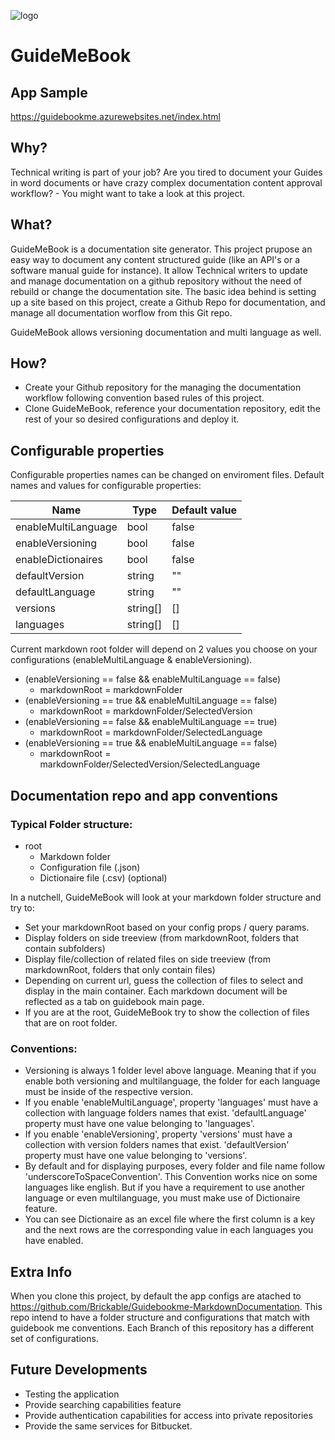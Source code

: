 ![logo](http://oi65.tinypic.com/10pydkh.jpg)
# GuideMeBook

## App Sample
https://guidebookme.azurewebsites.net/index.html

## Why?

Technical writing is part of your job? Are you tired to document your Guides in word documents or have crazy complex documentation content approval workflow? - You might want to take a look at this project.

## What?

GuideMeBook is a documentation site generator.
This project prupose an easy way to document any content structured guide (like an API's or a software manual guide for instance).
It allow Technical writers to update and manage documentation on a github repository without the need of rebuild or change the documentation site.
The basic idea behind is setting up a site based on this project, create a Github Repo for documentation, and manage all documentation worflow from this Git repo.

GuideMeBook allows versioning documentation and multi language as well.

## How?
- Create your Github repository for the managing the documentation workflow following convention based rules of this project.
- Clone GuideMeBook, reference your documentation repository, edit the rest of your so desired configurations and deploy it.

## Configurable properties

Configurable properties names can be changed on enviroment files. Default names and values for configurable properties:

|Name|Type|Default value|
|---|---|---|
|enableMultiLanguage|bool|false|
|enableVersioning|bool|false|
|enableDictionaires|bool|false|
|defaultVersion|string|""|
|defaultLanguage|string|""|
|versions|string[]|[]|
|languages|string[]|[]|

Current markdown root folder will depend on 2 values you choose on your configurations (enableMultiLanguage & enableVersioning).

- (enableVersioning == false && enableMultiLanguage == false)
  - markdownRoot = markdownFolder
- (enableVersioning == true && enableMultiLanguage == false)
  - markdownRoot = markdownFolder/SelectedVersion
- (enableVersioning == false && enableMultiLanguage == true)
  - markdownRoot = markdownFolder/SelectedLanguage
- (enableVersioning == true && enableMultiLanguage == false)
  - markdownRoot = markdownFolder/SelectedVersion/SelectedLanguage

## Documentation repo and app conventions

### Typical Folder structure:
- root
  - Markdown folder
  - Configuration file (.json)
  - Dictionaire file (.csv) (optional)

In a nutchell, GuideMeBook will look at your markdown folder structure and try to:

- Set your markdownRoot based on your config props / query params.
- Display folders on side treeview (from markdownRoot, folders that contain subfolders)
- Display file/collection of related files on side treeview (from markdownRoot, folders that only contain files)
- Depending on current url, guess the collection of files to select and display in the main container. Each markdown document will be reflected as a tab on guidebook main page.
- If you are at the root, GuideMeBook try to show the collection of files that are on root folder.

### Conventions:
- Versioning is always 1 folder level above language. Meaning that if you enable both versioning and multilanguage, the folder for each language must be inside of the respective version.
- If you enable 'enableMultiLanguage', property 'languages' must have a collection with language folders names that exist. 'defaultLanguage' property must have one value belonging to 'languages'.
- If you enable 'enableVersioning', property 'versions' must have a collection with version folders names that exist. 'defaultVersion' property must have one value belonging to 'versions'.
- By default and for displaying purposes, every folder and file name follow 'underscoreToSpaceConvention'. This Convention works nice on some languages like english. But if you have a requirement to use another language or even multilanguage, you must make use of Dictionaire feature.
- You can see Dictionaire as an excel file where the first column is a key and the next rows are the corresponding value in each languages you have enabled.

## Extra Info
When you clone this project, by default the app configs are atached to 
https://github.com/Brickable/Guidebookme-MarkdownDocumentation.
This repo intend to have a folder structure and configurations that match with guidebook me conventions. Each Branch of this repository has a different set of configurations.

## Future Developments
- Testing the application
- Provide searching capabilities feature
- Provide authentication capabilities for access into private repositories
- Provide the same services for Bitbucket.
